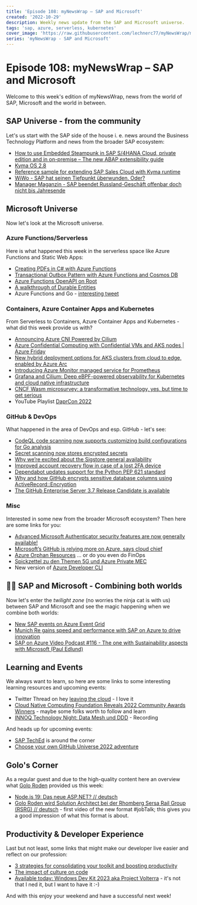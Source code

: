 ```yaml
---
title: 'Episode 108: myNewsWrap – SAP and Microsoft'
created: '2022-10-29'
description: Weekly news update from the SAP and Microsoft universe.
tags: 'sap, azure, serverless, kubernetes'
cover_image: 'https://raw.githubusercontent.com/lechnerc77/myNewsWrap/main/episodes/cover-images/episode108small.png'
series: 'myNewsWrap - SAP and Microsoft'
---
```


# Episode 108: myNewsWrap – SAP and Microsoft

Welcome to this week's edition of myNewsWrap, news from the world of SAP, Microsoft and the world in between.

## SAP Universe - from the community

Let's us start with the SAP side of the house i. e. news around the Business Technology Platform and news from the broader SAP ecosystem:

* [How to use Embedded Steampunk in SAP S/4HANA Cloud, private edition and in on-premise – The new ABAP extensibility guide](https://blogs.sap.com/2022/10/25/how-to-use-embedded-steampunk-in-sap-s-4hana-cloud-private-edition-and-in-on-premise-the-new-abap-extensibility-guide/)
* [Kyma OS 2.8](https://kyma-project.io/blog/2022/10/21/release-notes-28)
* [Reference sample for extending SAP Sales Cloud with Kyma runtime](https://github.com/SAP-samples/kyma-runtime-extension-samples/blob/main/address-completion-c4c/sales-cloud-address-completion-dqs/README.MD)
* [WiWo - SAP hat seinen Tiefpunkt überwunden. Oder?](https://www.wiwo.de/technologie/digitale-welt/quartalszahlen-sap-hat-seinen-tiefpunkt-ueberwunden-oder/28766006.html)
* [Manager Maganzin - SAP beendet Russland-Geschäft offenbar doch nicht bis Jahresende](https://www.manager-magazin.de/unternehmen/tech/sap-softwareriese-beendet-russland-geschaeft-offenbar-doch-nicht-bis-jahresende-a-48fddbc9-c009-4dfe-a92e-ef47b2efb1dc)

## Microsoft Universe

Now let's look at the Microsoft universe.

### Azure Functions/Serverless

Here is what happened this week in the serverless space like Azure Functions and Static Web Apps:

* [Creating PDFs in C# with Azure Functions](https://medium.com/medialesson/creating-pdfs-in-c-with-azure-functions-db0883b88102)
* [Transactional Outbox Pattern with Azure Functions and Cosmos DB](https://madeofstrings.com/2022/10/25/transactional-outbox-pattern-with-azure-functions-and-cosmos-db/)
* [Azure Functions OpenAPI on Root](https://github.com/justinyoo/azfunc-openapi-on-root)
* [A walkthrough of Durable Entities](https://techcommunity.microsoft.com/t5/apps-on-azure-blog/a-walkthrough-of-durable-entities/ba-p/3616832?WT.mc_id=AZ-MVP-5004195)
* Azure Functions and Go - [interesting tweet](https://twitter.com/cgillum/status/1585491737438351362?s=20&t=Bj82crMHNatvJ3n_EuFWPg)

### Containers, Azure Container Apps and Kubernetes

From Serverless to Containers, Azure Container Apps and Kubernetes - what did this week provide us with?

* [Announcing Azure CNI Powered by Cilium](https://isovalent.com/blog/post/azure-cni-cilium/)
* [Azure Confidential Computing with Confidential VMs and AKS nodes | Azure Friday](https://youtu.be/f7aud1QyKzw)
* [New hybrid deployment options for AKS clusters from cloud to edge, enabled by Azure Arc](https://techcommunity.microsoft.com/t5/azure-arc-blog/new-hybrid-deployment-options-for-aks-clusters-from-cloud-to/ba-p/3645410?WT.mc_id=AZ-MVP-5004195)
* [Introducing Azure Monitor managed service for Prometheus](https://techcommunity.microsoft.com/t5/azure-observability-blog/introducing-azure-monitor-managed-service-for-prometheus/ba-p/3600185?WT.mc_id=AZ-MVP-5004195)
* [Grafana and Cilium: Deep eBPF-powered observability for Kubernetes and cloud native infrastructure](https://grafana.com/blog/2022/10/24/grafana-and-cilium-deep-ebpf-powered-observability-for-kubernetes-and-cloud-native-infrastructure/)
* [CNCF Wasm microsurvey: a transformative technology, yes, but time to get serious](https://www.cncf.io/blog/2022/10/24/cncf-wasm-microsurvey-a-transformative-technology-yes-but-time-to-get-serious/)
* YouTube Playlist [DaprCon 2022](https://www.youtube.com/playlist?list=PLcip_LgkYwztXoiR51DNYOfALMKQbclWN)

### GitHub & DevOps

What happened in the area of DevOps and esp. GitHub - let's see:

* [CodeQL code scanning now supports customizing build configurations for Go analysis](https://github.blog/changelog/2022-10-25-codeql-code-scanning-now-supports-customizing-build-configurations-for-go-analysis/)
* [Secret scanning now stores encrypted secrets](https://github.blog/changelog/2022-10-24-secret-scanning/)
* [Why we’re excited about the Sigstore general availability](https://github.blog/2022-10-25-why-were-excited-about-the-sigstore-general-availability/)
* [Improved account recovery flow in case of a lost 2FA device](https://github.blog/changelog/2022-10-25-improved-account-recovery-flow-in-case-of-a-lost-2fa-device/)
* [Dependabot updates support for the Python PEP 621 standard](https://github.blog/changelog/2022-10-24-dependabot-updates-support-for-the-python-pep-621-standard/)
* [Why and how GitHub encrypts sensitive database columns using ActiveRecord::Encryption](https://github.blog/2022-10-26-why-and-how-github-encrypts-sensitive-database-columns-using-activerecordencryption/)
* [The GitHub Enterprise Server 3.7 Release Candidate is available](https://github.blog/changelog/2022-10-25-the-github-enterprise-server-3-7-release-candidate-is-available/)

### Misc

Interested in some new from the broader Microsoft ecosystem? Then here are some links for you:

* [Advanced Microsoft Authenticator security features are now generally available!](https://techcommunity.microsoft.com/t5/microsoft-entra-azure-ad-blog/advanced-microsoft-authenticator-security-features-are-now/ba-p/2365673?WT.mc_id=AZ-MVP-5004195)
* [Microsoft’s GitHub is relying more on Azure, says cloud chief](https://www.cnbc.com/2022/10/12/microsoft-github-relying-more-on-azure-cloud-services-scott-guthrie.html)
* [Azure Orphan Resources](https://github.com/dolevshor/azure-orphan-resources) ... or do you even do FinOps
* [Spickzettel zu den Themen 5G und Azure Private MEC](https://www.microsoft.com/de-de/techwiese/news/spickzettel-zu-den-themen-5g-und-azure-private-mec.aspx?WT.mc_id=AZ-MVP-5004195)
* New version of [Azure Developer CLI](https://github.com/Azure/azure-dev/releases/tag/azure-dev-cli_0.3.0-beta.3)

## 🐱‍👤 SAP and Microsoft - Combining both worlds

Now let's enter the _twilight zone_ (no worries the ninja cat is with us) between SAP and Microsoft and see the magic happening when we combine both worlds:

* [New SAP events on Azure Event Grid](https://techcommunity.microsoft.com/t5/messaging-on-azure-blog/new-sap-events-on-azure-event-grid/ba-p/3663372?WT.mc_id=AZ-MVP-5004195)
* [Munich Re gains speed and performance with SAP on Azure to drive innovation](https://customers.microsoft.com/story/1557513300029587275-munichre-insurance-sap-on-azure)
* [SAP on Azure Video Podcast #116 - The one with Sustainability aspects with Microsoft (Paul Edlund)](https://youtu.be/mrj8ebQ9PUY)

## Learning and Events

We always want to learn, so here are some links to some interesting learning resources and upcoming events:

* Twitter Thread on hey [leaving the cloud](https://twitter.com/swardley/status/1583814169656459265?s=61&t=l0aOlczk6aljBqCUQIKHMw) - I love it
* [Cloud Native Computing Foundation Reveals 2022 Community Awards Winners](https://www.cncf.io/announcements/2022/10/28/cloud-native-computing-foundation-reveals-2022-community-awards-winners/) - maybe some folks worth to follow and learn
* [INNOQ Technology Night: Data Mesh und DDD](https://youtu.be/PB9ybplUCh0) - Recording

And heads up for upcoming events:

* [SAP TechEd](https://www.sap.com/about/events/teched.html#overview) is around the corner
* [Choose your own GitHub Universe 2022 adventure](https://github.blog/2022-10-27-choose-your-own-github-universe-2022-adventure/)

## Golo's Corner

As a regular guest and due to the high-quality content here an overview what [Golo Roden](https://twitter.com/goloroden) provided us this week:

* [Node.js 19: Das neue ASP.NET? // deutsch](https://youtu.be/W0x6CUAYX54)
* [Golo Roden wird Solution Architect bei der Rhomberg Sersa Rail Group (RSRG) // deutsch](https://youtu.be/G9VAtkKS7ZE) - first video of the new format #jobTalk; this gives you a good impression of what this format is about.

## Productivity & Developer Experience

Last but not least, some links that might make our developer live easier and reflect on our profession:

* [3 strategies for consolidating your toolkit and boosting productivity](https://github.blog/2022-10-26-3-strategies-for-consolidating-your-toolkit-and-boosting-productivity/)
* [The impact of culture on code](https://github.com/readme/guides/culture-on-code)
* [Available today: Windows Dev Kit 2023 aka Project Volterra](https://blogs.windows.com/windowsdeveloper/2022/10/24/available-today-windows-dev-kit-2023-aka-project-volterra/) - it's not that I ned it, but I want to have it :-)

And with this enjoy your weekend and have a successful next week!
